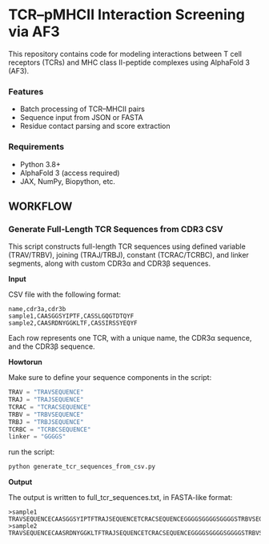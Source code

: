 # TCR–pMHCII Interaction Screening via AF3

This repository contains code for modeling interactions between T cell receptors (TCRs) and MHC class II-peptide complexes using AlphaFold 3 (AF3).

### Features
- Batch processing of TCR–MHCII pairs
- Sequence input from JSON or FASTA
- Residue contact parsing and score extraction

### Requirements
- Python 3.8+
- AlphaFold 3 (access required)
- JAX, NumPy, Biopython, etc.

## WORKFLOW

### Generate Full-Length TCR Sequences from CDR3 CSV

This script constructs full-length TCR sequences using defined variable (TRAV/TRBV), joining (TRAJ/TRBJ), constant (TCRAC/TCRBC), and linker segments, along with custom CDR3α and CDR3β sequences.

**Input**

CSV file with the following format:

```csv
name,cdr3a,cdr3b
sample1,CAASGGSYIPTF,CASSLGQGTDTQYF
sample2,CAASRDNYGGKLTF,CASSIRSSYEQYF
```

Each row represents one TCR, with a unique name, the CDR3α sequence, and the CDR3β sequence.


**Howtorun**

Make sure to define your sequence components in the script:

```python
TRAV = "TRAVSEQUENCE"
TRAJ = "TRAJSEQUENCE"
TCRAC = "TCRACSEQUENCE"
TRBV = "TRBVSEQUENCE"
TRBJ = "TRBJSEQUENCE"
TCRBC = "TCRBCSEQUENCE"
linker = "GGGGS"
```


run the script:

```bash
python generate_tcr_sequences_from_csv.py
```

**Output**

The output is written to full_tcr_sequences.txt, in FASTA-like format:

```
>sample1
TRAVSEQUENCECAASGGSYIPTFTRAJSEQUENCETCRACSEQUENCEGGGGSGGGGSGGGGSTRBVSEQUENCECASSLGQGTDTQYFTRBJSEQUENCETCRBCSEQUENCE
>sample2
TRAVSEQUENCECAASRDNYGGKLTFTRAJSEQUENCETCRACSEQUENCEGGGGSGGGGSGGGGSTRBVSEQUENCECASSIRSSYEQYFTRBJSEQUENCETCRBCSEQUENCE
```



